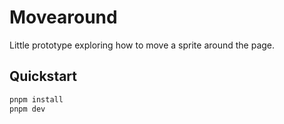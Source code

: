 # Movearound

Little prototype exploring how to move a sprite around the page.

## Quickstart

```bash
pnpm install
pnpm dev
```
